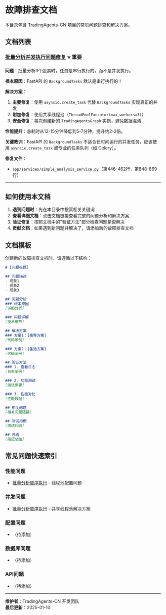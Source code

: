 # 故障排查文档

本目录包含 TradingAgents-CN 项目的常见问题排查和解决方案。

## 文档列表

### [批量分析并发执行问题修复](./batch-analysis-concurrent-fix.md) ⭐ **重要**

**问题**：批量分析3个股票时，任务是串行执行的，而不是并发执行。

**根本原因**：FastAPI 的 `BackgroundTasks` 默认是串行执行的！

**解决方案**：
1. **主要修复**：使用 `asyncio.create_task` 代替 `BackgroundTasks` 实现真正的并发
2. **附加修复**：使用共享线程池（`ThreadPoolExecutor(max_workers=3)`）
3. **安全修复**：每次创建新的 `TradingAgentsGraph` 实例，避免数据混淆

**性能提升**：总耗时从12-15分钟降低到5-7分钟，提升约2-3倍。

**关键教训**：FastAPI 的 `BackgroundTasks` 不适合长时间运行的并发任务，应该使用 `asyncio.create_task` 或专业的任务队列（如 Celery）。

**修复文件**：
- `app/services/simple_analysis_service.py`（第446-462行，第848-869行）

---

## 如何使用本文档

1. **遇到问题时**：先在本目录中搜索相关关键词
2. **查看详细文档**：点击文档链接查看完整的问题分析和解决方案
3. **验证修复**：按照文档中的"验证方法"部分检查问题是否解决
4. **贡献文档**：如果遇到新问题并解决了，请添加新的故障排查文档

## 文档模板

创建新的故障排查文档时，请遵循以下结构：

```markdown
# [问题标题]

## 问题描述
- 现象1
- 现象2
- 现象3

## 问题分析
### 根本原因
[详细分析]

### 问题详解
[技术细节]

## 解决方案
### 方案1：[推荐方案]
[代码示例]

### 方案2：[备选方案]
[代码示例]

## 验证方法
### 1. 查看日志
[日志示例]

### 2. 功能测试
[测试步骤]

### 3. 性能对比
[性能数据]

## 相关问题
[相关问题链接]

## 测试用例
[测试代码]

## 总结
[简短总结]
```

## 常见问题快速索引

### 性能问题
- [批量分析顺序执行](./batch-analysis-sequential-issue.md) - 线程池配置问题

### 并发问题
- [批量分析顺序执行](./batch-analysis-sequential-issue.md) - 共享线程池解决方案

### 配置问题
- （待添加）

### 数据库问题
- （待添加）

### API问题
- （待添加）

---

**维护者**：TradingAgents-CN 开发团队  
**最后更新**：2025-01-10

